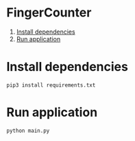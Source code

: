 # FingerCounter

1. [Install dependencies](#installation)
2. [Run application](#run)

# <a name="installation">Install dependencies</a>
```
pip3 install requirements.txt
```
# <a name="run">Run application</a>

```
python main.py
```
